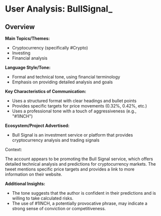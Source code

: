 # User Analysis: BullSignal_

## Overview

**Main Topics/Themes:**

* Cryptocurrency (specifically #Crypto)
* Investing
* Financial analysis

**Language Style/Tone:**

* Formal and technical tone, using financial terminology
* Emphasis on providing detailed analysis and goals

**Key Characteristics of Communication:**

* Uses a structured format with clear headings and bullet points
* Provides specific targets for price movements (0.32%, 0.42%, etc.)
* Uses a professional tone with a touch of aggressiveness (e.g., "#1INCH")

**Ecosystem/Project Advertised:**

* Bull Signal is an investment service or platform that provides cryptocurrency analysis and trading signals

Context:

The account appears to be promoting the Bull Signal service, which offers detailed technical analysis and predictions for cryptocurrency markets. The tweet mentions specific price targets and provides a link to more information on their website.

**Additional Insights:**

* The tone suggests that the author is confident in their predictions and is willing to take calculated risks.
* The use of #1INCH, a potentially provocative phrase, may indicate a strong sense of conviction or competitiveness.